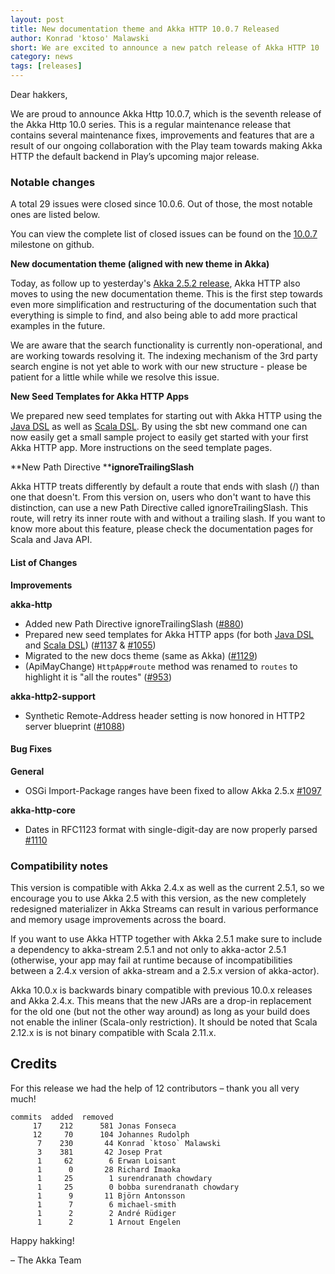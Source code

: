```yaml
---
layout: post
title: New documentation theme and Akka HTTP 10.0.7 Released
author: Konrad 'ktoso' Malawski
short: We are excited to announce a new patch release of Akka HTTP 10
category: news
tags: [releases]
---
```


Dear hakkers,

We are proud to announce Akka Http 10.0.7, which is the seventh release of the Akka Http 10.0 series. This is a regular 
maintenance release that contains several maintenance fixes, improvements and features that are a result of our ongoing 
collaboration with the Play team towards making Akka HTTP the default backend in Play’s upcoming major release.

### Notable changes

A total 29 issues were closed since 10.0.6. Out of those, the most notable ones are listed below.

You can view the complete list of closed issues can be found on the [10.0.7](https://github.com/akka/akka-http/milestone/25?closed=1) milestone on github.

**New documentation theme (aligned with new theme in Akka)**

Today, as follow up to yesterday's [Akka 2.5.2 release](http://akka.io/blog/news/2017/05/24/akka-2.5.2-released), 
Akka HTTP also moves to using the new documentation theme. This is the first step towards even more simplification
and restructuring of the documentation such that everything is simple to find, and also being able to add more practical 
examples in the future.

We are aware that the search functionality is currently non-operational, and are working towards resolving it.
The indexing mechanism of the 3rd party search engine is not yet able to work with our new structure - please
be patient for a little while while we resolve this issue.

**New Seed Templates for Akka HTTP Apps**

We prepared new seed templates for starting out with Akka HTTP using the [Java DSL](https://github.com/akka/akka-http-java-seed.g8)
as well as [Scala DSL](https://github.com/akka/akka-http-scala-seed.g8). By using the sbt new command one can now easily get a
small sample project to easily get started with your first Akka HTTP app. More instructions on the seed template pages.

**New Path Directive ****ignoreTrailingSlash**

Akka HTTP treats differently by default a route that ends with slash (/) than one that doesn't. From this version on, 
users who don't want to have this distinction, can use a new Path Directive called ignoreTrailingSlash. This route, will 
retry its inner route with and without a trailing slash. If you want to know more about this feature, please check the 
documentation pages for Scala and Java API.

#### List of Changes

**Improvements**

**akka-http**

* Added new Path Directive ignoreTrailingSlash ([#880](https://github.com/akka/akka-http/issues/880))
* Prepared new seed templates for Akka HTTP apps (for both [Java DSL](https://github.com/akka/akka-http-java-seed.g8) and [Scala DSL](https://github.com/akka/akka-http-scala-seed.g8))  ([#1137](https://github.com/akka/akka-http/issues/1137) & [#1055](https://github.com/akka/akka-http/issues/1055))
* Migrated to the new docs theme (same as Akka) ([#1129](https://github.com/akka/akka-http/issues/1129))
* (ApiMayChange) `HttpApp#route` method was renamed to `routes` to highlight it is "all the routes" ([#953](https://github.com/akka/akka-http/issues/953))

**akka-http2-support**

* Synthetic Remote-Address header setting is now honored in HTTP2 server blueprint ([#1088](https://github.com/akka/akka-http/issues/1088))

#### Bug Fixes

**General**

* OSGi Import-Package ranges have been fixed to allow Akka 2.5.x [#1097](https://github.com/akka/akka-http/issues/1097)

**akka-http-core**

* Dates in RFC1123 format with single-digit-day are now properly parsed [#1110](https://github.com/akka/akka-http/issues/1110) 
 
### Compatibility notes

This version is compatible with Akka 2.4.x as well as the current 2.5.1, so we encourage you to use Akka 2.5 with this version, as the new completely redesigned materializer in Akka Streams can result in various performance and memory usage improvements across the board.

If you want to use Akka HTTP together with Akka 2.5.1 make sure to include a dependency to akka-stream 2.5.1 and not only to akka-actor 2.5.1 (otherwise, your app may fail at runtime because of incompatibilities between a 2.4.x version of akka-stream and a 2.5.x version of akka-actor).

Akka 10.0.x is backwards binary compatible with previous 10.0.x releases and Akka 2.4.x. This means that the new JARs are a drop-in replacement for the old one (but not the other way around) as long as your build does not enable the inliner (Scala-only restriction). It should be noted that Scala 2.12.x is is not binary compatible with Scala 2.11.x.

## Credits

For this release we had the help of 12 contributors – thank you all very much!

```
commits  added  removed
     17    212      581 Jonas Fonseca
     12     70      104 Johannes Rudolph
      7    230       44 Konrad `ktoso` Malawski
      3    381       42 Josep Prat
      1     62        6 Erwan Loisant
      1      0       28 Richard Imaoka
      1     25        1 surendranath chowdary
      1     25        0 bobba surendranath chowdary
      1      9       11 Björn Antonsson
      1      7        6 michael-smith
      1      2        2 André Rüdiger
      1      2        1 Arnout Engelen
```

Happy hakking!

– The Akka Team

